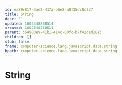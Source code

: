 ```yaml
---
id: ea89c817-3ae2-417a-b6e8-a0f35dc8c237
title: String
desc: ''
updated: 1602348868514
created: 1602348868514
parent: 564980e9-41b1-414c-80fc-b7f42dad18a3
children: []
stub: false
fname: computer-science.lang.javascript.data.string
hpath: computer-science.lang.javascript.data.string
---
```

# String

